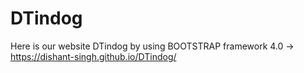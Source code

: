# DTindog
Here is our website DTindog by using BOOTSTRAP framework 4.0 ->  https://dishant-singh.github.io/DTindog/

